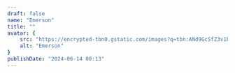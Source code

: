 ```yaml
---
draft: false
name: "Emerson"
title: ""
avatar: {
    src: "https://encrypted-tbn0.gstatic.com/images?q=tbn:ANd9GcSfZ3v1b0FfeGoN_rfyTOQtasU6HrQ7Qqc4fQ&s",
    alt: "Emerson"
}
publishDate: "2024-06-14 00:13"
---
```

